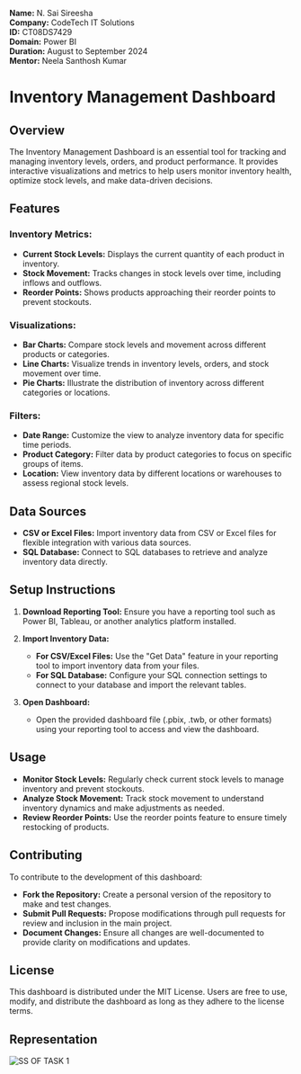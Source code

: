 **Name:** N. Sai Sireesha  
**Company:** CodeTech IT Solutions  
**ID:** CT08DS7429  
**Domain:** Power BI  
**Duration:** August to September 2024  
**Mentor:** Neela Santhosh Kumar
# Inventory Management Dashboard

## Overview

The Inventory Management Dashboard is an essential tool for tracking and managing inventory levels, orders, and product performance. It provides interactive visualizations and metrics to help users monitor inventory health, optimize stock levels, and make data-driven decisions.

## Features

### Inventory Metrics:

- **Current Stock Levels:** Displays the current quantity of each product in inventory.
- **Stock Movement:** Tracks changes in stock levels over time, including inflows and outflows.
- **Reorder Points:** Shows products approaching their reorder points to prevent stockouts.

### Visualizations:

- **Bar Charts:** Compare stock levels and movement across different products or categories.
- **Line Charts:** Visualize trends in inventory levels, orders, and stock movement over time.
- **Pie Charts:** Illustrate the distribution of inventory across different categories or locations.

### Filters:

- **Date Range:** Customize the view to analyze inventory data for specific time periods.
- **Product Category:** Filter data by product categories to focus on specific groups of items.
- **Location:** View inventory data by different locations or warehouses to assess regional stock levels.

## Data Sources

- **CSV or Excel Files:** Import inventory data from CSV or Excel files for flexible integration with various data sources.
- **SQL Database:** Connect to SQL databases to retrieve and analyze inventory data directly.

## Setup Instructions

1. **Download Reporting Tool:**
   Ensure you have a reporting tool such as Power BI, Tableau, or another analytics platform installed.

2. **Import Inventory Data:**
   - **For CSV/Excel Files:** Use the "Get Data" feature in your reporting tool to import inventory data from your files.
   - **For SQL Database:** Configure your SQL connection settings to connect to your database and import the relevant tables.

3. **Open Dashboard:**
   - Open the provided dashboard file (.pbix, .twb, or other formats) using your reporting tool to access and view the dashboard.

## Usage

- **Monitor Stock Levels:** Regularly check current stock levels to manage inventory and prevent stockouts.
- **Analyze Stock Movement:** Track stock movement to understand inventory dynamics and make adjustments as needed.
- **Review Reorder Points:** Use the reorder points feature to ensure timely restocking of products.

## Contributing

To contribute to the development of this dashboard:

- **Fork the Repository:** Create a personal version of the repository to make and test changes.
- **Submit Pull Requests:** Propose modifications through pull requests for review and inclusion in the main project.
- **Document Changes:** Ensure all changes are well-documented to provide clarity on modifications and updates.

## License

This dashboard is distributed under the MIT License. Users are free to use, modify, and distribute the dashboard as long as they adhere to the license terms.

## Representation



![SS OF TASK 1](https://github.com/user-attachments/assets/653de927-4d6d-4f46-b3b0-a479b3b4f742)
